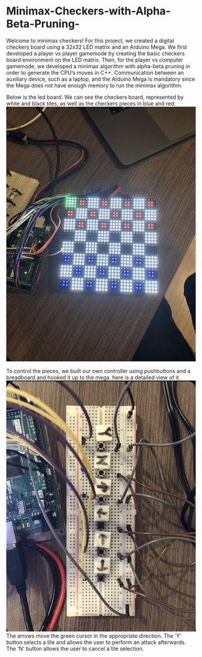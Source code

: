 # Minimax-Checkers-with-Alpha-Beta-Pruning-

Welcome to minimax checkers! For this project, we created a digital checkers board using a 32x32 LED matrix and an Arduino Mega. We first developed a player vs player gamemode by creating the basic checkers board environment on the LED matrix. Then, for the player vs computer gamemode, we developed a minimax algorithm with alpha-beta pruning in order to generate the CPU’s moves in C++. Communication between an auxiliary device, such as a laptop, and the Arduino Mega is mandatory since the Mega does not have enough memory to run the minimax algorithm.

Below is the led board. We can see the checkers board, represented by white and black tiles, as well as the checkers pieces in blue and red.
![Board](./IMG_0258.jpg)

To control the pieces, we built our own controller using pushbuttons and a breadboard and hooked it up to the mega. here is a detailed view of it.
![Board](./IMG_0259.jpg)
The arrows move the green cursor in the appropriate direction. The 'Y' button selects a tile and allows the user to perform an attack afterwards. The 'N' button allows the user to cancel a tile selection.
